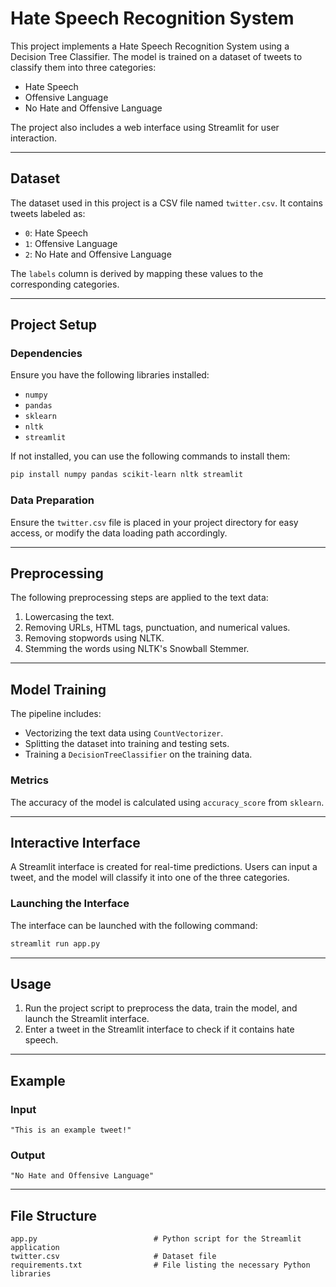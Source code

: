 
# Hate Speech Recognition System

This project implements a Hate Speech Recognition System using a Decision Tree Classifier. The model is trained on a dataset of tweets to classify them into three categories:

- Hate Speech
- Offensive Language
- No Hate and Offensive Language

The project also includes a web interface using Streamlit for user interaction.

---

## Dataset

The dataset used in this project is a CSV file named `twitter.csv`. It contains tweets labeled as:
- `0`: Hate Speech
- `1`: Offensive Language
- `2`: No Hate and Offensive Language

The `labels` column is derived by mapping these values to the corresponding categories.

---

## Project Setup

### Dependencies

Ensure you have the following libraries installed:
- `numpy`
- `pandas`
- `sklearn`
- `nltk`
- `streamlit`

If not installed, you can use the following commands to install them:
```bash
pip install numpy pandas scikit-learn nltk streamlit
```

### Data Preparation

Ensure the `twitter.csv` file is placed in your project directory for easy access, or modify the data loading path accordingly.

---

## Preprocessing

The following preprocessing steps are applied to the text data:
1. Lowercasing the text.
2. Removing URLs, HTML tags, punctuation, and numerical values.
3. Removing stopwords using NLTK.
4. Stemming the words using NLTK's Snowball Stemmer.

---

## Model Training

The pipeline includes:
- Vectorizing the text data using `CountVectorizer`.
- Splitting the dataset into training and testing sets.
- Training a `DecisionTreeClassifier` on the training data.

### Metrics

The accuracy of the model is calculated using `accuracy_score` from `sklearn`.

---

## Interactive Interface

A Streamlit interface is created for real-time predictions. Users can input a tweet, and the model will classify it into one of the three categories.

### Launching the Interface

The interface can be launched with the following command:
```python
streamlit run app.py
```

---

## Usage

1. Run the project script to preprocess the data, train the model, and launch the Streamlit interface.
2. Enter a tweet in the Streamlit interface to check if it contains hate speech.

---

## Example

### Input
```plaintext
"This is an example tweet!"
```

### Output
```plaintext
"No Hate and Offensive Language"
```

---

## File Structure
```
app.py                          # Python script for the Streamlit application
twitter.csv                     # Dataset file
requirements.txt                # File listing the necessary Python libraries
```
